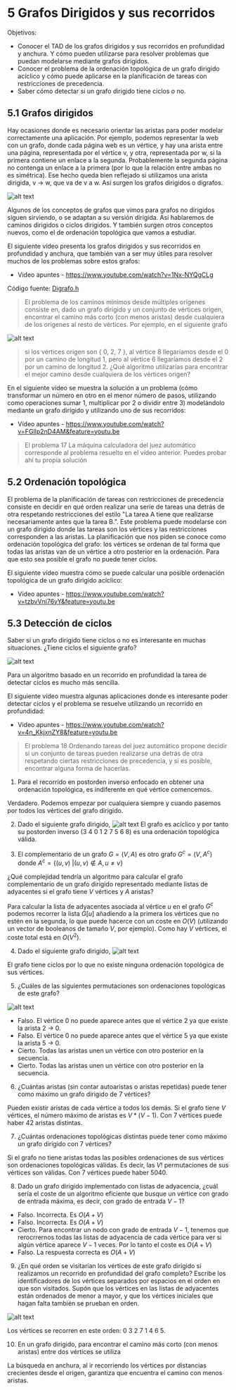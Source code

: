 # 5 Grafos Dirigidos y sus recorridos

Objetivos:

- Conocer el TAD de los grafos dirigidos y sus recorridos en profundidad y anchura. Y cómo pueden utilizarse para resolver problemas que puedan modelarse mediante grafos dirigidos.
- Conocer el problema de la ordenación topológica de un grafo dirigido acíclico y cómo puede aplicarse en la planificación de tareas con restricciones de precedencia.
- Saber cómo detectar si un grafo dirigido tiene ciclos o no.

## 5.1 Grafos dirigidos

Hay ocasiones donde es necesario orientar las aristas para poder modelar correctamente una aplicación. Por ejemplo, podemos representar la web con un grafo, donde cada página web es un vértice, y hay una arista entre una página, representada por el vértice v, y otra, representada por w, si la primera contiene un enlace a la segunda. Probablemente la segunda página no contenga un enlace a la primera (por lo que la relación entre ambas no es simétrica). Ese hecho queda bien reflejado si utilizamos una arista dirigida, v → w, que va de v a w. Así surgen los grafos dirigidos o digrafos.

![alt text](.\Assets\grafoDirigido1.png)

Algunos de los conceptos de grafos que vimos para grafos no dirigidos siguen sirviendo, o se adaptan a su versión dirigida. Así hablaremos de caminos dirigidos o ciclos dirigidos.  Y también surgen otros conceptos nuevos, como el de ordenación topológica que vamos a estudiar.

El siguiente vídeo presenta los grafos dirigidos y sus recorridos en profundidad y anchura, que también van a ser muy útiles para resolver muchos de los problemas sobre estos grafos:

- Video apuntes - https://www.youtube.com/watch?v=1Nx-NYQgCLg

Código fuente: [Digrafo.h](https://github.com/Jorzuiz/Anotaciones-23-24/blob/main/MARP/Practicas-MARP/Digrafo.h)

> El problema de los caminos mínimos desde múltiples orígenes consiste en, dado un grafo dirigido y un conjunto de vértices origen, encontrar el camino más corto (con menos aristas) desde cualquiera de los orígenes al resto de vértices. Por ejemplo, en el siguiente grafo

![alt text](.\Assets\grafoDirigido2.png)

> si los vértices origen son { 0, 2, 7 }, al vértice 8 llegaríamos desde el 0 por un camino de longitud 1, pero al vértice 6 llegaríamos desde el 2 por un camino de longitud 2. ¿Qué algoritmo utilizarías para encontrar el mejor camino desde cualquiera de los vértices origen?

En el siguiente vídeo se muestra la solución a un problema (cómo transformar un número en otro en el menor número de pasos, utilizando como operaciones sumar 1, multiplicar por 2 o dividir entre 3) modelándolo mediante un grafo dirigido y utilizando uno de sus recorridos:

- Vídeo apuntes - https://www.youtube.com/watch?v=FGIlp2nD4AM&feature=youtu.be

> El problema 17  La máquina calculadora del juez automático corresponde al problema resuelto en el vídeo anterior. Puedes probar ahí tu propia solución

## 5.2 Ordenación topológica

El problema de la planificación de tareas con restricciones de precedencia consiste en decidir en qué orden realizar una serie de tareas una detrás de otra respetando restricciones del estilo "La tarea A tiene que realizarse necesariamente antes que la tarea B.". Este problema puede modelarse con un grafo dirigido donde las tareas son los vértices y las restricciones corresponden a las aristas. La planificación que nos piden se conoce como ordenación topológica del grafo: los vértices se ordenan de tal forma que todas las aristas van de un vértice a otro posterior en la ordenación. Para que esto sea posible el grafo no puede tener ciclos.

El siguiente vídeo muestra cómo se puede calcular una posible ordenación topológica de un grafo dirigido acíclico:

- Vídeo apuntes - https://www.youtube.com/watch?v=tzbvVni76yY&feature=youtu.be

## 5.3 Detección de ciclos
Saber si un grafo dirigido tiene ciclos o no es interesante en muchas situaciones. ¿Tiene ciclos el siguiente grafo?

![alt text](.\Assets\grafoDirigido3.png)

Para un algoritmo basado en un recorrido en profundidad la tarea de detectar ciclos es mucho más sencilla. 

El siguiente vídeo muestra algunas aplicaciones donde es interesante poder detectar ciclos y el problema se resuelve utilizando un recorrido en profundidad:

- Video apuntes - https://www.youtube.com/watch?v=4n_KkjxnZY8&feature=youtu.be

> El problema 18  Ordenando tareas del juez automático propone decidir si un conjunto de tareas pueden realizarse una detrás de otra respetando ciertas restricciones de precedencia, y si es posible, encontrar alguna forma de hacerlas.

1. Para el recorrido en postorden inverso enfocado en obtener una ordenación topológica, es indiferente en qué vértice comencemos.

Verdadero. Podemos empezar por cualquiera siempre y cuando pasemos por todos los vértices del grafo dirigido.

2. Dado el siguiente grafo dirigido,
![alt text](.\Assets\testGrafoDirigido1.png)
El grafo es acíclico y por tanto su postorden inverso (3 4 0 1 2 7 5 6 8) es una ordenación topológica válida.

3. El complementario de un grafo $G=(V,A)$ es otro grafo $G^c=(V,A^c)$ donde $A^c=\{(u,v)\:|(u,v)\notin A,u\neq v\}$

¿Qué complejidad tendría un algoritmo para calcular el grafo complementario de un grafo dirigido representado mediante listas de adyacentes si el grafo tiene $V$ vértices y $A$ aristas?

Para calcular la lista de adyacentes asociada al vértice $u$ en el grafo $G^c$ podemos recorrer la lista $G[u]$ añadiendo a la primera los vértices que no estén en la segunda, lo que puede hacerce con un coste en $O(V)$ (utilizando un vector de booleanos de tamaño 
$V$, por ejemplo). Como hay $V$ vértices, el coste total está en $O(V^2)$.

4. Dado el siguiente grafo dirigido,
![alt text](.\Assets\testGrafoDirigido2.png)

El grafo tiene ciclos por lo que no existe ninguna ordenación topológica de sus vértices.

5. ¿Cuáles de las siguientes permutaciones son ordenaciones topológicas de este grafo?

![alt text](testGrafoDirigido3.png)
- Falso. El vértice 0 no puede aparece antes que el vértice 2 ya que existe la arista 2 → 0.
- Falso. El vértice 0 no puede aparece antes que el vértice 5 ya que existe la arista 5 → 0.
- Cierto. Todas las aristas unen un vértice con otro posterior en la secuencia.
- Cierto. Todas las aristas unen un vértice con otro posterior en la secuencia.

6. ¿Cuántas aristas (sin contar autoaristas o aristas repetidas) puede tener como máximo un grafo dirigido de 7 vértices?

Pueden existir aristas de cada vértice a todos los demás. Si el grafo tiene $V$ vértices, el número máximo de aristas es $V*(V-1)$. Con 7 vértices puede haber 42 aristas distintas.

7. ¿Cuántas ordenaciones topológicas distintas puede tener como máximo un grafo dirigido con 7 vértices?

Si el grafo no tiene aristas todas las posibles ordenaciones de sus vértices son ordenaciones topológicas válidas. Es decir, las $V!$ permutaciones de sus vértices son válidas. Con 7 vértices puede haber 5040.

8. Dado un grafo dirigido implementado con listas de adyacencia, ¿cuál sería el coste de un algoritmo eficiente que busque un vértice con grado de entrada máxima, es decir, con grado de entrada $V-1$?

- Falso. Incorrecta. Es $O(A+V)$
- Falso. Incorrecta. Es $O(A+V)$
- Cierto. Para encontrar un nodo con grado de entrada $V-1$, tenemos que rerocrrernos todas las listas de adyacencia de cada vértice para ver si algún vértice aparece $V-1$ veces. Por lo tanto el coste es $O(A+V)$
- Falso. La respuesta correcta es $O(A+V)$

9. ¿En qué orden se visitarían los vértices de este grafo dirigido si realizamos un recorrido en profundidad del grafo completo? Escribe los identificadores de los vértices separados por espacios en el orden en que son visitados. Supón que los vértices en las listas de adyacentes están ordenados de menor a mayor, y que los vértices iniciales que hagan falta también se prueban en orden.

![alt text](.\Assets\testGrafoDirigido4.png)

Los vértices se recorren en este orden: 0 3 2 7 1 4 6 5.

10. En un grafo dirigido, para encontrar el camino más corto (con menos aristas) entre dos vértices se utiliza

La búsqueda en anchura, al ir recorriendo los vértices por distancias crecientes desde el origen, garantiza que encuentra el camino con menos aristas.